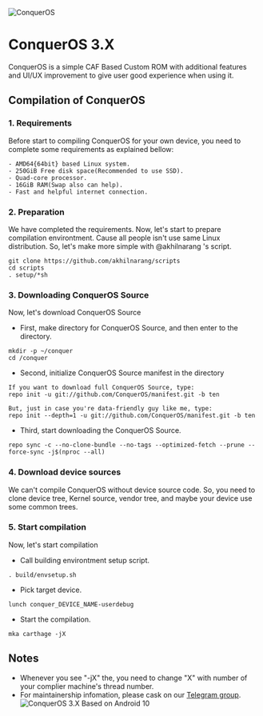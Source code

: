 ![ConquerOS](https://raw.githubusercontent.com/ConquerOS/manifest/ten/logo.png)

# ConquerOS 3.X
ConquerOS is a simple CAF Based Custom ROM with additional features and UI/UX improvement to give user good experience when using it.

## Compilation of ConquerOS

### 1. Requirements
Before start to compiling ConquerOS for your own device, you need to complete some requirements as explained bellow:
```
- AMD64{64bit} based Linux system.
- 250GiB Free disk space(Recommended to use SSD).
- Quad-core processor.
- 16GiB RAM(Swap also can help).
- Fast and helpful internet connection.
```

### 2. Preparation
We have completed the requirements. Now, let's start to prepare compilation environtment. Cause all people isn't use same Linux distribution. So, let's make more simple with @akhilnarang 's script.
```
git clone https://github.com/akhilnarang/scripts
cd scripts
. setup/*sh
```

### 3. Downloading ConquerOS Source
Now, let's download ConquerOS Source

- First, make directory for ConquerOS Source, and then enter to the directory.
```
mkdir -p ~/conquer
cd /conquer
```

- Second, initialize ConquerOS Source manifest in the directory
```
If you want to download full ConquerOS Source, type:
repo init -u git://github.com/ConquerOS/manifest.git -b ten

But, just in case you're data-friendly guy like me, type:
repo init --depth=1 -u git://github.com/ConquerOS/manifest.git -b ten
```

- Third, start downloading the ConquerOS Source.
```
repo sync -c --no-clone-bundle --no-tags --optimized-fetch --prune --force-sync -j$(nproc --all)
```

### 4. Download device sources
We can't compile ConquerOS without device source code. So, you need to clone device tree, Kernel source, vendor tree, and maybe your device use some common trees.

### 5. Start compilation
Now, let's start compilation

- Call building environtment setup script.
```
. build/envsetup.sh
```

- Pick target device.
```
lunch conquer_DEVICE_NAME-userdebug
```

- Start the compilation.
```
mka carthage -jX
```

## Notes
- Whenever you see "-jX" the, you need to change "X" with number of your complier machine's thread number.
- For maintainership infomation, please cask on our [Telegram group](http://t.me/ConquerOSChat).
![ConquerOS 3.X Based on Android 10](https://raw.githubusercontent.com/ConquerOS/manifest/ten/version.png)
